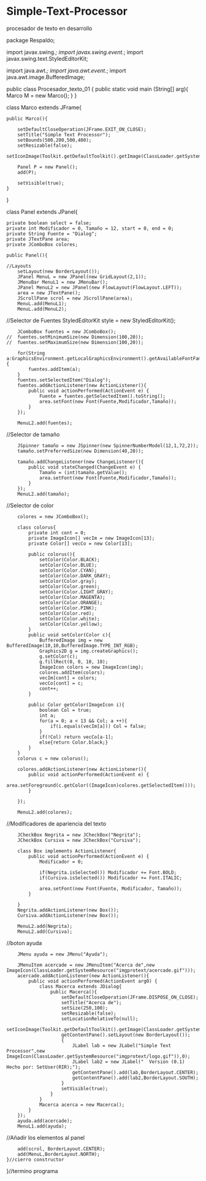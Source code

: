 # Simple-Text-Processor
procesador de texto en desarrollo

package Respaldo;

import javax.swing.*;
import javax.swing.event.*;
import javax.swing.text.StyledEditorKit;

import java.awt.*;
import java.awt.event.*;
import java.awt.image.BufferedImage;

public class Procesador_texto_01 {
	public static void main (String[] arg){
		Marco M = new Marco();
	}
}

class Marco extends JFrame{
	
	public Marco(){
		
		setDefaultCloseOperation(JFrame.EXIT_ON_CLOSE);
		setTitle("Simple Text Processor");
		setBounds(500,200,500,400);
		setResizable(false);
		setIconImage(Toolkit.getDefaultToolkit().getImage(ClassLoader.getSystemResource("imgprotext/logo.gif")));
		
		Panel P = new Panel();
		add(P);
		
		setVisible(true);
	}
}

class Panel extends JPanel{
	
	private boolean select = false;
	private int Modificador = 0, Tamaño = 12, start = 0, end = 0;
	private String Fuente = "Dialog";
	private JTextPane area;
	private JComboBox colores;
	
	public Panel(){
		
	//Layouts
		setLayout(new BorderLayout());
		JPanel MenuL = new JPanel(new GridLayout(2,1));
		JMenuBar MenuL1 = new JMenuBar();
		JPanel MenuL2 = new JPanel(new FlowLayout(FlowLayout.LEFT));
		area = new JTextPane();
		JScrollPane scrol = new JScrollPane(area);
		MenuL.add(MenuL1);
		MenuL.add(MenuL2);

//Selector de Fuentes
		StyledEditorKit style = new StyledEditorKit();
		
		JComboBox fuentes = new JComboBox();
	//	fuentes.setMinimumSize(new Dimension(100,20));
	//	fuentes.setMaximumSize(new Dimension(100,20));
		
		for(String a:GraphicsEnvironment.getLocalGraphicsEnvironment().getAvailableFontFamilyNames()){
			fuentes.addItem(a);
		}
		fuentes.setSelectedItem("Dialog");
		fuentes.addActionListener(new ActionListener(){
			public void actionPerformed(ActionEvent e) {
				Fuente = fuentes.getSelectedItem().toString(); 
				area.setFont(new Font(Fuente,Modificador,Tamaño));
			}		
		});
		
		MenuL2.add(fuentes);

//Selector de tamaño

		JSpinner tamaño = new JSpinner(new SpinnerNumberModel(12,1,72,2));
		tamaño.setPreferredSize(new Dimension(40,20));
		
		tamaño.addChangeListener(new ChangeListener(){
			public void stateChanged(ChangeEvent e) {
				Tamaño = (int)tamaño.getValue();
				area.setFont(new Font(Fuente,Modificador,Tamaño));
			}
		});
		MenuL2.add(tamaño);	
		
//Selector de color

		colores = new JComboBox();

		class colorus{
			private int cont = 0;
			private ImageIcon[] vecIm = new ImageIcon[13];
			private Color[] vecCo = new Color[13];
			
			public colorus(){
				setColor(Color.BLACK);
				setColor(Color.BLUE);
				setColor(Color.CYAN);
				setColor(Color.DARK_GRAY);
				setColor(Color.gray);
				setColor(Color.green);
				setColor(Color.LIGHT_GRAY);
				setColor(Color.MAGENTA);
				setColor(Color.ORANGE);
				setColor(Color.PINK);
				setColor(Color.red);
				setColor(Color.white);
				setColor(Color.yellow);
			}
			public void setColor(Color c){
				BufferedImage img = new BufferedImage(10,10,BufferedImage.TYPE_INT_RGB);
				Graphics2D g = img.createGraphics();
				g.setColor(c);
				g.fillRect(0, 0, 10, 10);
				ImageIcon colors = new ImageIcon(img);
				colores.addItem(colors);
				vecIm[cont] = colors;
				vecCo[cont] = c;
				cont++;
			}

			public Color getColor(ImageIcon i){
				boolean Col = true;
				int a;
				for(a = 0; a < 13 && Col; a ++){
					if(i.equals(vecIm[a])) Col = false;
				}
				if(!Col) return vecCo[a-1];
				else{return Color.black;}
			}
		}
		colorus c = new colorus();
		
		colores.addActionListener(new ActionListener(){
			public void actionPerformed(ActionEvent e) {
				area.setForeground(c.getColor((ImageIcon)colores.getSelectedItem()));
			}
			
		});

		MenuL2.add(colores);

//Modificadores de apariencia del texto

		JCheckBox Negrita = new JCheckBox("Negrita");
		JCheckBox Cursiva = new JCheckBox("Cursiva");
				
		class Box implements ActionListener{
			public void actionPerformed(ActionEvent e) {
				Modificador = 0;
						
				if(Negrita.isSelected()) Modificador += Font.BOLD;
				if(Cursiva.isSelected()) Modificador += Font.ITALIC;
						
				area.setFont(new Font(Fuente, Modificador, Tamaño));		
			}
					
		}
		Negrita.addActionListener(new Box());
		Cursiva.addActionListener(new Box());
				
		MenuL2.add(Negrita);
		MenuL2.add(Cursiva);

//boton ayuda

		JMenu ayuda = new JMenu("Ayuda");
		
		JMenuItem acercade = new JMenuItem("Acerca de",new ImageIcon(ClassLoader.getSystemResource("imgprotext/acercade.gif")));
		acercade.addActionListener(new ActionListener(){
			public void actionPerformed(ActionEvent arg0) {
				class Macerca extends JDialog{
					public Macerca(){
						setDefaultCloseOperation(JFrame.DISPOSE_ON_CLOSE);
						setTitle("Acerca de");
						setSize(250,100);
						setResizable(false);
						setLocationRelativeTo(null);
						setIconImage(Toolkit.getDefaultToolkit().getImage(ClassLoader.getSystemResource("imgprotext/acercade.gif")));
						getContentPane().setLayout(new BorderLayout());
						{
							JLabel lab = new JLabel("Simple Text Processor",new ImageIcon(ClassLoader.getSystemResource("imgprotext/logo.gif")),0);
							JLabel lab2 = new JLabel("  Version (0.1)    Hecho por: SetUser(RIR);");
							getContentPane().add(lab,BorderLayout.CENTER);
							getContentPane().add(lab2,BorderLayout.SOUTH);
						}
						setVisible(true);
					}
				}
				Macerca acerca = new Macerca();
			}
		});
		ayuda.add(acercade);
		MenuL1.add(ayuda);

//Añadir los elementos al panel

		add(scrol, BorderLayout.CENTER);
		add(MenuL,BorderLayout.NORTH);
	}//cierro constructor

}//termino programa
